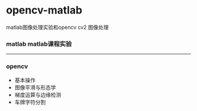 # opencv-matlab
matlab图像处理实验和opencv cv2 图像处理

### matlab matlab课程实验
---
### opencv 
- 基本操作
- 图像平滑与形态学
- 梯度运算与边缘检测
- 车牌字符分割
